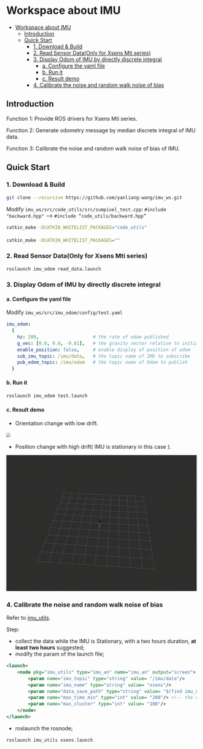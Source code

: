 

# Workspace about IMU

- [Workspace about IMU](#workspace-about-imu)
  - [Introduction](#introduction)
  - [Quick Start](#quick-start)
    - [1. Download & Build](#1-download--build)
    - [2. Read Sensor Data(Only for Xsens Mti series)](#2-read-sensor-dataonly-for-xsens-mti-series)
    - [3. Display Odom of IMU by directly discrete integral](#3-display-odom-of-imu-by-directly-discrete-integral)
      - [a. Configure the yaml file](#a-configure-the-yaml-file)
      - [b. Run it](#b-run-it)
      - [c. Result demo](#c-result-demo)
    - [4. Calibrate the noise and random walk noise of bias](#4-calibrate-the-noise-and-random-walk-noise-of-bias)
## Introduction

Function 1: Provide ROS drivers for Xsens Mti series.

Function 2: Generate odometry message by median discrete integral of  IMU data.

Function 3: Calibrate the noise and random walk noise of bias of IMU.

## Quick Start

### 1. Download & Build

```bash
git clone --recursive https://github.com/yanliang-wang/imu_ws.git
```

Modify `imu_ws/src/code_utils/src/sumpixel_test.cpp`: `#include "backward.hpp"` --> `#include “code_utils/backward.hpp”`

```bash
catkin_make -DCATKIN_WHITELIST_PACKAGES="code_utils"

catkin_make -DCATKIN_WHITELIST_PACKAGES=""
```

### 2. Read Sensor Data(Only for Xsens Mti series)

```bash
roslaunch imu_odom read_data.launch  
```

### 3. Display Odom of IMU by directly discrete integral

#### a. Configure the yaml file 

Modify `imu_ws/src/imu_odom/config/test.yaml`

```yaml
imu_odom:
  {
    hz: 200,					# the rate of odom published
    g_vec: [0.0, 0.0, -9.81],	# the gravity vector relative to initial frame
    enable_position: false,		# enable display of position of odom
    sub_imu_topic: /imu/data,	# the topic name of IMU to subscribe
    pub_odom_topic: /imu/odom	# the topic name of Odom to publish
  }
```

#### b. Run it

```bash
roslaunch imu_odom test.launch
```

#### c. Result demo

- Orientation change with low drift.

<img src="./src/imu_odom/img/imu_orientation_demo.gif" style="zoom:67%;" />

- Position change with high drift( IMU is stationary in this case ).

<img src="./src/imu_odom/img/imu_position_demo.gif" style="zoom:67%;" />

### 4. Calibrate the noise and random walk noise of bias

Refer to [imu_utils](https://github.com/gaowenliang/imu_utils).

Step:

- collect the data while the IMU is Stationary, with a two hours duration, **at least two hours** suggested;
- modify the param of the launch file;

```xml
<launch>
    <node pkg="imu_utils" type="imu_an" name="imu_an" output="screen">
        <param name="imu_topic" type="string" value= "/imu/data"/>
        <param name="imu_name" type="string" value= "xsens"/>
        <param name="data_save_path" type="string" value= "$(find imu_utils)/data/"/>
        <param name="max_time_min" type="int" value= "200"/> <!-- the duration of your bag (Unit: minute) -->
        <param name="max_cluster" type="int" value= "100"/>
    </node>
</launch>
```

- roslaunch the rosnode;

```bash
roslaunch imu_utils xsens.launch
```











